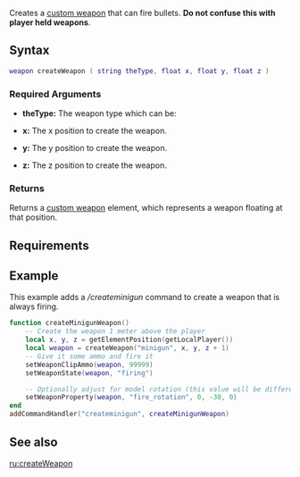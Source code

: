 Creates a [custom weapon](/docs/Element/Weapon.md "wikilink") that can fire bullets. **Do not confuse this with player held weapons**.

Syntax
------

``` lua
weapon createWeapon ( string theType, float x, float y, float z )
```

### Required Arguments

-   **theType:** The weapon type which can be:

-   **x:** The x position to create the weapon.
-   **y:** The y position to create the weapon.
-   **z:** The z position to create the weapon.

### Returns

Returns a [custom weapon](/docs/Element/Weapon.md "wikilink") element, which represents a weapon floating at that position.

Requirements
------------

Example
-------

This example adds a */createminigun* command to create a weapon that is always firing.

``` lua
function createMinigunWeapon()
    -- Create the weapon 1 meter above the player
    local x, y, z = getElementPosition(getLocalPlayer())
    local weapon = createWeapon("minigun", x, y, z + 1)
    -- Give it some ammo and fire it
    setWeaponClipAmmo(weapon, 99999)
    setWeaponState(weapon, "firing")

    -- Optionally adjust for model rotation (this value will be different for other weapons)
    setWeaponProperty(weapon, "fire_rotation", 0, -30, 0)
end
addCommandHandler("createminigun", createMinigunWeapon)
```

See also
--------

[ru:createWeapon](/docs/ru:createWeapon.md "wikilink")
